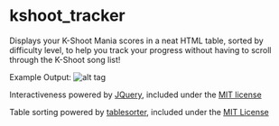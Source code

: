 # kshoot_tracker
Displays your K-Shoot Mania scores in a neat HTML table, sorted by difficulty level, to help you track your progress without having to scroll through the K-Shoot song list!

Example Output:
![alt tag](http://i.imgur.com/mVhi4Zd.png)

Interactiveness powered by [JQuery](https://jquery.org/), included under the [MIT license](https://jquery.org/license/)

Table sorting powered by [tablesorter](http://tablesorter.com/), included under the [MIT License](http://opensource.org/licenses/mit-license.php)
